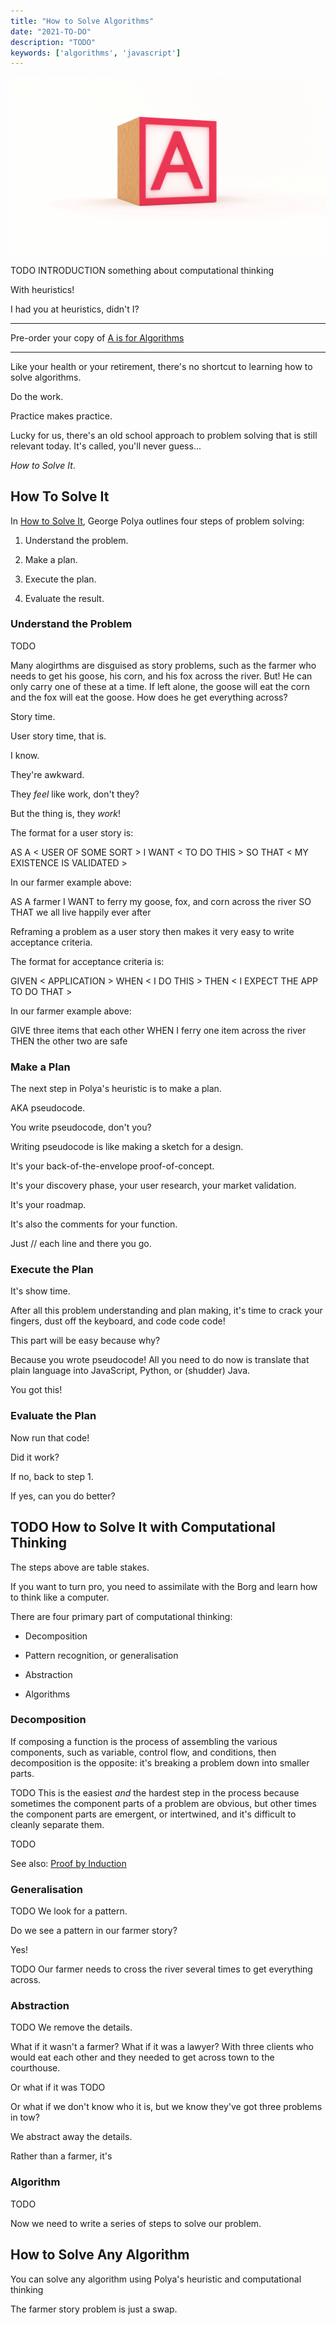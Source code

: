 ```yaml
---
title: "How to Solve Algorithms"
date: "2021-TO-DO"
description: "TODO"
keywords: ['algorithms', 'javascript']
---
```



![ algorithms ](./jarednielsen-algorithms.png)


TODO INTRODUCTION
something about computational thinking 

With heuristics! 

I had you at heuristics, didn't I? 

---

Pre-order your copy of [A is for Algorithms](https://gum.co/algorithms)

---

Like your health or your retirement, there's no shortcut to learning how to solve algorithms. 

Do the work. 

Practice makes practice. 


Lucky for us, there's an old school approach to problem solving that is still relevant today. It's called, you'll never guess...

_How to Solve It_.


## How To Solve It

In [How to Solve It](TODO), George Polya outlines four steps of problem solving: 

1. Understand the problem.

2. Make a plan.

3. Execute the plan. 

4. Evaluate the result.


### Understand the Problem

TODO 

Many alogirthms are disguised as story problems, such as the farmer who needs to get his goose, his corn, and his fox across the river. But! He can only carry one of these at a time. If left alone, the goose will eat the corn and the fox will eat the goose. How does he get everything across?

Story time.

User story time, that is.

I know. 

They're awkward. 

They _feel_ like work, don't they?

But the thing is, they _work_! 

The format for a user story is: 

AS A < USER OF SOME SORT >
I WANT < TO DO THIS >
SO THAT < MY EXISTENCE IS VALIDATED >

In our farmer example above: 

AS A farmer
I WANT to ferry my goose, fox, and corn across the river
SO THAT we all live happily ever after

Reframing a problem as a user story then makes it very easy to write acceptance criteria. 

The format for acceptance criteria is: 

GIVEN < APPLICATION >
WHEN < I DO THIS >
THEN < I EXPECT THE APP TO DO THAT >

In our farmer example above: 

GIVE three items that each other
WHEN I ferry one item across the river
THEN the other two are safe


### Make a Plan

The next step in Polya's heuristic is to make a plan.

AKA pseudocode. 

You write pseudocode, don't you? 

Writing pseudocode is like making a sketch for a design. 

It's your back-of-the-envelope proof-of-concept. 

It's your discovery phase, your user research, your market validation. 

It's your roadmap. 

It's also the comments for your function. 

Just // each line and there you go. 


### Execute the Plan

It's show time. 

After all this problem understanding and plan making, it's time to crack your fingers, dust off the keyboard, and code code code! 

This part will be easy because why? 

Because you wrote pseudocode! All you need to do now is translate that plain language into JavaScript, Python, or (shudder) Java.

You got this! 


### Evaluate the Plan

Now run that code! 

Did it work? 

If no, back to step 1. 

If yes, can you do better? 


## TODO How to Solve It with Computational Thinking 

The steps above are table stakes. 

If you want to turn pro, you need to assimilate with the Borg and learn how to think like a computer. 

There are four primary part of computational thinking: 

* Decomposition

* Pattern recognition, or generalisation

* Abstraction 

* Algorithms 


### Decomposition

If composing a function is the process of assembling the various components, such as variable, control flow, and conditions, then decomposition is the opposite: it's breaking a problem down into smaller parts.

TODO
This is the easiest _and_ the hardest step in the process because sometimes the component parts of a problem are obvious, but other times the component parts are emergent, or intertwined, and it's difficult to cleanly separate them. 

TODO

See also: [Proof by Induction](https://jarednielsen.com/proof-induction/)


### Generalisation

TODO 
We look for a pattern. 

Do we see a pattern in our farmer story? 

Yes!

TODO
Our farmer needs to cross the river several times to get everything across. 




### Abstraction 

TODO 
We remove the details. 

What if it wasn't a farmer? What if it was a lawyer? With three clients who would eat each other and they needed to get across town to the courthouse. 

Or what if it was TODO 

Or what if we don't know who it is, but we know they've got three problems in tow? 

We abstract away the details. 

Rather than a farmer, it's 


### Algorithm

TODO 

Now we need to write a series of steps to solve our problem. 








## How to Solve Any Algorithm

You can solve any algorithm using Polya's heuristic and computational thinking

The farmer story problem is just a swap.



